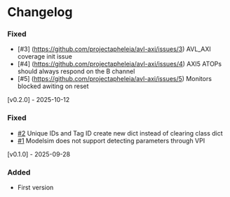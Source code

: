 # Changelog

### Fixed
 - [#3] (https://github.com/projectapheleia/avl-axi/issues/3) AVL_AXI coverage init issue
 - [#4] (https://github.com/projectapheleia/avl-axi/issues/4) AXI5 ATOPs should always respond on the B channel
 - [#5] (https://github.com/projectapheleia/avl-axi/issues/5) Monitors blocked awiting on reset

[v0.2.0] - 2025-10-12

### Fixed
 - [#2](https://github.com/projectapheleia/avl-axi/issues/2) Unique IDs and Tag ID create new dict instead of clearing class dict
 - [#1](https://github.com/projectapheleia/avl-axi/issues/1) Modelsim does not support detecting parameters through VPI

[v0.1.0] - 2025-09-28

### Added
- First version
